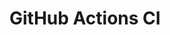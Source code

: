 # GitHub Actions CI





































































































































































































































































































































































































































































































































































































































































































































































































































































































































































































































































































































































































































































































































































































































































































































































































































































































































































































































































































































































































































































































































































































































































































































































































































































































































































































































































































































































































































































































































































































































































































































































































































































































































































































































































































































































































































